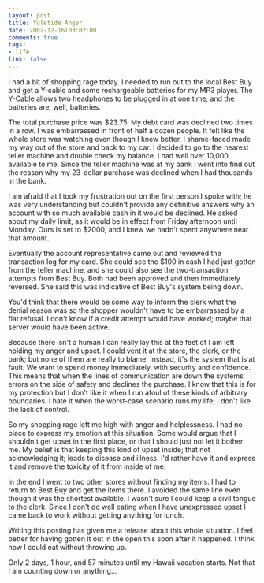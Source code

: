 ```yaml
--- 
layout: post
title: Yuletide Anger
date: 2002-12-16T03:02:00
comments: true
tags:
- life
link: false
---
```

I had a bit of shopping rage today. I needed to run out to the local Best Buy and get a Y-cable and some rechargeable batteries for my MP3 player. The Y-Cable allows two headphones to be plugged in at one time, and the batteries are, well, batteries.

The total purchase price was $23.75. My debt card was declined two times in a row. I was embarrassed in front of half a dozen people. It felt like the whole store was watching even though I knew better. I shame-faced made my way out of the store and back to my car. I decided to go to the nearest teller machine and double check my balance. I had well over 10,000 available to me. Since the teller machine was at my bank I went into find out the reason why my 23-dollar purchase was declined when I had thousands in the bank.

I am afraid that I took my frustration out on the first person I spoke with; he was very understanding but couldn't provide any definitive answers why an account with so much available cash in it would be declined. He asked about my daily limit, as it would be in effect from Friday afternoon until Monday. Ours is set to $2000, and I knew we hadn't spent anywhere near that amount.

Eventually the account representative came out and reviewed the transaction log for my card. She could see the $100 in cash I had just gotten from the teller machine, and she could also see the two-transaction attempts from Best Buy. Both had been approved and then immediately reversed. She said this was indicative of Best Buy's system being down.

You'd think that there would be some way to inform the clerk what the denial reason was so the shopper wouldn't have to be embarrassed by a flat refusal. I don't know if a credit attempt would have worked; maybe that server would have been active.

Because there isn't a human I can really lay this at the feet of I am left holding my anger and upset. I could vent it at the store, the clerk, or the bank; but none of them are really to blame. Instead, it's the system that is at fault. We want to spend money immediately, with security and confidence. This means that when the lines of communication are down the systems errors on the side of safety and declines the purchase. I know that this is for my protection but I don't like it when I run afoul of these kinds of arbitrary boundaries. I hate it when the worst-case scenario runs my life; I don't like the lack of control.

So my shopping rage left me high with anger and helplessness. I had no place to express my emotion at this situation. Some would argue that I shouldn't get upset in the first place, or that I should just not let it bother me.  My belief is that keeping this kind of upset inside; that not acknowledging it; leads to disease and illness. I'd rather have it and express it and remove the toxicity of it from inside of me.

In the end I went to two other stores without finding my items. I had to return to Best Buy and get the items there. I avoided the same line even though it was the shortest available. I wasn't sure I could keep a civil tongue to the clerk. Since I don't do well eating when I have unexpressed upset I came back to work without getting anything for lunch.

Writing this posting has given me a release about this whole situation. I feel better for having gotten it out in the open this soon after it happened. I think now I could eat without throwing up.

Only 2 days, 1 hour, and 57 minutes until my Hawaii vacation starts. Not that I am counting down or anything...
